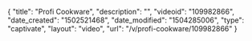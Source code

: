 {
    "title": "Profi Cookware",
    "description": "",
    "videoid": "109982866",
    "date_created": "1502521468",
    "date_modified": "1504285006",
    "type": "captivate",
    "layout": "video",
    "url": "\/v\/profi-cookware\/109982866"
}